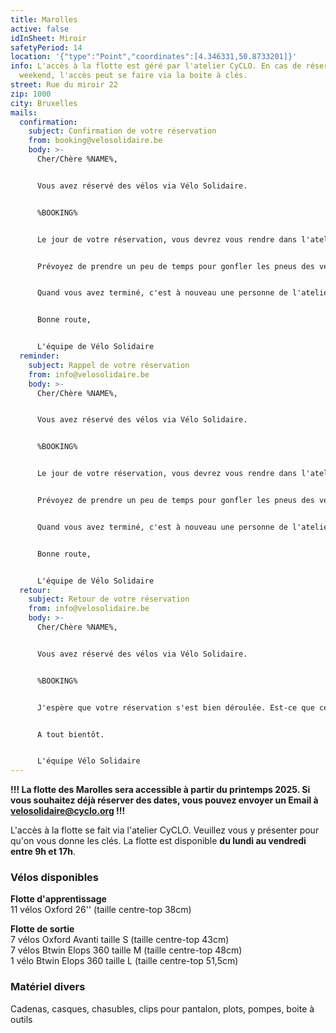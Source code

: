 ```yaml
---
title: Marolles
active: false
idInSheet: Miroir
safetyPeriod: 14
location: '{"type":"Point","coordinates":[4.346331,50.8733201]}'
info: L'accès à la flotte est géré par l'atelier CyCLO. En cas de réservation le
  weekend, l'accès peut se faire via la boite à clés.
street: Rue du miroir 22
zip: 1000
city: Bruxelles
mails:
  confirmation:
    subject: Confirmation de votre réservation
    from: booking@velosolidaire.be
    body: >-
      Cher/Chère %NAME%,


      Vous avez réservé des vélos via Vélo Solidaire.


      %BOOKING%


      Le jour de votre réservation, vous devrez vous rendre dans l'atelier CyCLO, vous présenter et demander l'accès à la flotte de Vélo Solidaire en mentionnant votre nom et votre association. Un.e mécanicien.ne  vous accompagnera au garage où se trouve la flotte de Vélo Solidaire.


      Prévoyez de prendre un peu de temps pour gonfler les pneus des vélos avant votre activité. Tout le matériel (dont les pompes) se trouve dans la grande armoire fermée à clé.


      Quand vous avez terminé, c'est à nouveau une personne de l'atelier qui vous donnera accès à la cave. Remettez les vélos à leur place et si un vélo était défectueux, rangez-le dans l'espace prévu à cet effet et dites-le nous!


      Bonne route, 


      L'équipe de Vélo Solidaire
  reminder:
    subject: Rappel de votre réservation
    from: info@velosolidaire.be
    body: >-
      Cher/Chère %NAME%,


      Vous avez réservé des vélos via Vélo Solidaire.


      %BOOKING%


      Le jour de votre réservation, vous devrez vous rendre dans l'atelier CyCLO, vous présenter et demander l'accès à la flotte de Vélo Solidaire en mentionnant votre nom et votre association. Un.e mécanicien.ne  vous accompagnera au garage où se trouve la flotte de Vélo Solidaire.


      Prévoyez de prendre un peu de temps pour gonfler les pneus des vélos avant votre activité. Tout le matériel (dont les pompes) se trouve dans la grande armoire fermée à clé.


      Quand vous avez terminé, c'est à nouveau une personne de l'atelier qui vous donnera accès à la cave. Remettez les vélos à leur place et si un vélo était défectueux, rangez-le dans l'espace prévu à cet effet et dites-le nous!


      Bonne route, 


      L'équipe de Vélo Solidaire
  retour:
    subject: Retour de votre réservation
    from: info@velosolidaire.be
    body: >-
      Cher/Chère %NAME%,


      Vous avez réservé des vélos via Vélo Solidaire.


      %BOOKING%


      J'espère que votre réservation s'est bien déroulée. Est-ce que certains vélos ont été endommagés? Veuillez dans ce cas nous décrire les problèmes détectés par retour de cet Email pour que nous puissions au plus vite les réparer. 


      A tout bientôt.


      L'équipe Vélo Solidaire
---
```

**!!! La flotte des Marolles sera accessible à partir du printemps 2025. Si vous souhaitez déjà réserver des dates, vous pouvez envoyer un Email à velosolidaire@cyclo.org !!!**

L'accès à la flotte se fait via l'atelier CyCLO[](https://korpus.kwb.be/page?page=afd_home&orl=579). Veuillez vous y présenter pour qu'on vous donne les clés.
La flotte est disponible **du lundi au vendredi entre 9h et 17h**.

### V﻿élos disponibles

**F﻿lotte d'apprentissage**\
11 vélos Oxford 26'' (taille centre-top 38cm)

**F﻿lotte de sortie**\
7 vélos Oxford Avanti taille S (taille centre-top 43cm)\
7 vélos Btwin Elops 360 taille M (taille centre-top 48cm)\
1 vélo Btwin Elops 360 taille L (taille centre-top 51,5cm)

### Matériel divers

Cadenas, casques, chasubles, clips pour pantalon, plots, pompes, boite à outils[](https://www.google.com/maps/place/Av.+Jean+Dubrucq+240,+1020+Molenbeek-Saint-Jean/@50.8705879,4.3395347,17z/data=!4m5!3m4!1s0x47c3c3be4730c85b:0xef6a9b35d8e3a682!8m2!3d50.8708283!4d4.3414552?entry=ttu)
